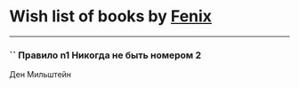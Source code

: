 # Wish list of books by [Fenix](https://plus.google.com/u/0/111367585493471720963/)
---

### `` Правило  n1   Никогда не быть номером 2
Ден Мильштейн

